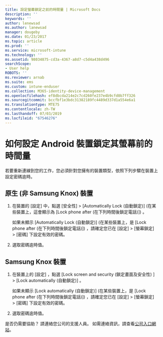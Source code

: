 ```yaml
---
title: 設定螢幕鎖定之前的時間量 | Microsoft Docs
description: ''
keywords: ''
author: lenewsad
ms.author: lanewsad
manager: dougeby
ms.date: 01/23/2017
ms.topic: article
ms.prod: ''
ms.service: microsoft-intune
ms.technology: ''
ms.assetid: 98034875-cd3a-4367-a8d7-c5d4a438d496
searchScope:
- User help
ROBOTS: ''
ms.reviewer: arnab
ms.suite: ems
ms.custom: intune-enduser
ms.collection: M365-identity-device-management
ms.openlocfilehash: ef8dbcda214e2c7cd260fe237e4b9cfd0b7ff326
ms.sourcegitcommit: bccfbf1e3bdc31382189fc4489d337d1a554e6a1
ms.translationtype: MTE75
ms.contentlocale: zh-TW
ms.lasthandoff: 07/03/2019
ms.locfileid: "67546276"
---
```

# <a name="how-to-set-the-amount-of-time-before-your-android-device-locks-its-screen"></a>如何設定 Android 裝置鎖定其螢幕前的時間量

若要重新連線到您的工作，您必須針對您擁有的裝置類型，依照下列步驟在裝置上設定密碼逾時。

## <a name="native-non-samsung-knox-device"></a>原生 (非 Samsung Knox) 裝置

1. 在裝置的 [設定]  中，點選 [安全性]  &gt; [Automatically Lock (自動鎖定)]  &#40;在某些裝置上，這會顯示為 [Lock phone after (在下列時間後鎖定電話)])  。

    如果未顯示 [Automatically Lock (自動鎖定)]  &#40;在某些裝置上，是 [Lock phone after (在下列時間後鎖定電話)])  ，請確定您已在 [設定]  &gt; [螢幕鎖定]  &gt; [密碼]  下設定有效的密碼。

2. 選取密碼逾時值。

## <a name="samsung-knox-device"></a>Samsung Knox 裝置

1. 在裝置上的 [設定]  ，點選 [Lock screen and security (鎖定畫面及安全性) ]  &gt; [Lock automatically (自動鎖定)]  。

    如果未顯示 [Lock automatically (自動鎖定)]  &#40;在某些裝置上，是 [Lock phone after (在下列時間後鎖定電話)])  ，請確定您已在 [設定]  &gt; [螢幕鎖定]  &gt; [密碼]  下設定有效的密碼。

2. 選取密碼逾時值。

是否仍需要協助？ 請連絡您公司的支援人員。 如需連絡資訊，請查看[公司入口網站](https://go.microsoft.com/fwlink/?linkid=2010980)。
